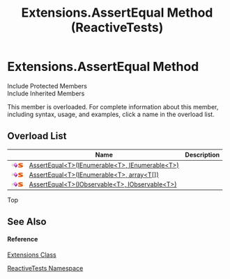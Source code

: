 ﻿---
title: Extensions.AssertEqual Method  (ReactiveTests)
TOCTitle: AssertEqual Method
ms:assetid: Overload:ReactiveTests.Extensions.AssertEqual
ms:mtpsurl: https://msdn.microsoft.com/en-us/library/reactivetests.extensions.assertequal(v=VS.103)
ms:contentKeyID: 36621043
ms.date: 06/28/2011
mtps_version: v=VS.103
f1_keywords:
- ReactiveTests.Extensions.AssertEqual
- ReactiveTests.Extensions.AssertEqual``1
dev_langs:
- CSharp
- JScript
- VB
- FSharp
---

# Extensions.AssertEqual Method

Include Protected Members  
Include Inherited Members  

This member is overloaded. For complete information about this member, including syntax, usage, and examples, click a name in the overload list.

## Overload List

<table>
<thead>
<tr class="header">
<th> </th>
<th>Name</th>
<th>Description</th>
</tr>
</thead>
<tbody>
<tr class="odd">
<td><img src="images\Hh303103.pubmethod(en-us,VS.103).gif" title="Public method" alt="Public method" /><img src="images\Hh244319.static(en-us,VS.103).gif" title="Static member" alt="Static member" /></td>
<td><a href="https://msdn.microsoft.com/en-us/library/m:reactivetests.extensions.assertequal%60%601(system.collections.generic.ienumerable%7b%60%600%7d%2csystem.collections.generic.ienumerable%7b%60%600%7d)(v=VS.103)">AssertEqual&lt;T&gt;(IEnumerable&lt;T&gt;, IEnumerable&lt;T&gt;)</a></td>
<td></td>
</tr>
<tr class="even">
<td><img src="images\Hh303103.pubmethod(en-us,VS.103).gif" title="Public method" alt="Public method" /><img src="images\Hh244319.static(en-us,VS.103).gif" title="Static member" alt="Static member" /></td>
<td><a href="https://msdn.microsoft.com/en-us/library/m:reactivetests.extensions.assertequal%60%601(system.collections.generic.ienumerable%7b%60%600%7d%2c%60%600%5b%5d)(v=VS.103)">AssertEqual&lt;T&gt;(IEnumerable&lt;T&gt;, array&lt;T[])</a></td>
<td></td>
</tr>
<tr class="odd">
<td><img src="images\Hh303103.pubmethod(en-us,VS.103).gif" title="Public method" alt="Public method" /><img src="images\Hh244319.static(en-us,VS.103).gif" title="Static member" alt="Static member" /></td>
<td><a href="https://msdn.microsoft.com/en-us/library/m:reactivetests.extensions.assertequal%60%601(system.iobservable%7b%60%600%7d%2csystem.iobservable%7b%60%600%7d)(v=VS.103)">AssertEqual&lt;T&gt;(IObservable&lt;T&gt;, IObservable&lt;T&gt;)</a></td>
<td></td>
</tr>
</tbody>
</table>

Top

## See Also

#### Reference

[Extensions Class](hh288985\(v=vs.103\).md)

[ReactiveTests Namespace](hh303221\(v=vs.103\).md)

